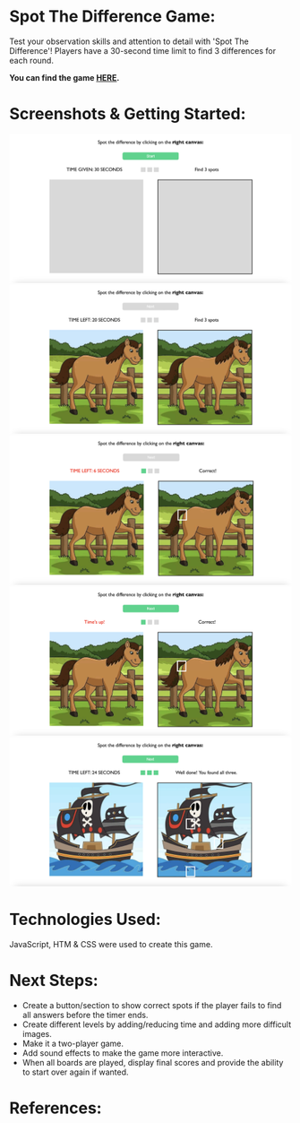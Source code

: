 # Spot The Difference Game: 

Test your observation skills and attention to detail with 'Spot The Difference'! Players have a 30-second time limit to find 3 differences for each round. 

**You can find the game [HERE](https://jeejeebae.github.io/SpotTheDifference/).**

# Screenshots & Getting Started: 

![Screenshot of the empty state game before the start button is pressed](/readmd_images/spot1.png)
![Screenshot when the game starts](/readmd_images/spot2.png)
![Screenshot of when a spot is found](/readmd_images/spot3.png)
![Screenshot when the timer ends](/readmd_images/spot4.png)
![Screenshot when the player finds all spots](/readmd_images/spot5.png)


# Technologies Used: 

JavaScript, HTM & CSS were used to create this game.

# Next Steps: 

- Create a button/section to show correct spots if the player fails to find all answers before the timer ends.
- Create different levels by adding/reducing time and adding more difficult images. 
- Make it a two-player game.
- Add sound effects to make the game more interactive.
- When all boards are played, display final scores and provide the ability to start over again if wanted.


# References: 
